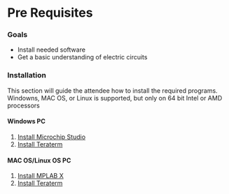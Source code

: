# Pre Requisites
### Goals
 - Install needed software
 - Get a basic understanding of electric circuits

### Installation
This section will guide the attendee how to install the required programs. Windowns, MAC OS, or Linux is supported, but only on 64 bit Intel or AMD processors

#### Windows PC
 1. [Install Microchip Studio](https://www.microchip.com/en-us/tools-resources/develop/microchip-studio)
 2. [Install Teraterm](https://teratermproject.github.io/index-en.html)

#### MAC OS/Linux OS PC
 1. [Install MPLAB X](https://www.microchip.com/en-us/tools-resources/develop/mplab-x-ide)
 2. [Install Teraterm](https://teratermproject.github.io/index-en.html)
